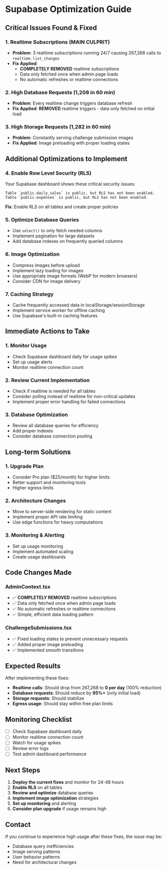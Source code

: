 # Supabase Optimization Guide

## Critical Issues Found & Fixed

### 1. **Realtime Subscriptions (MAIN CULPRIT)**
- **Problem**: 3 realtime subscriptions running 24/7 causing 267,268 calls to `realtime.list_changes`
- **Fix Applied**: 
  - **COMPLETELY REMOVED** realtime subscriptions
  - Data only fetched once when admin page loads
  - No automatic refreshes or realtime connections

### 2. **High Database Requests (1,208 in 60 min)**
- **Problem**: Every realtime change triggers database refresh
- **Fix Applied**: **REMOVED** realtime triggers - data only fetched on initial load

### 3. **High Storage Requests (1,282 in 60 min)**
- **Problem**: Constantly serving challenge submission images
- **Fix Applied**: Image preloading with proper loading states

## Additional Optimizations to Implement

### 4. **Enable Row Level Security (RLS)**
Your Supabase dashboard shows these critical security issues:
```
Table `public.daily_sales` is public, but RLS has not been enabled.
Table `public.expenses` is public, but RLS has not been enabled.
```

**Fix**: Enable RLS on all tables and create proper policies

### 5. **Optimize Database Queries**
- Use `select()` to only fetch needed columns
- Implement pagination for large datasets
- Add database indexes on frequently queried columns

### 6. **Image Optimization**
- Compress images before upload
- Implement lazy loading for images
- Use appropriate image formats (WebP for modern browsers)
- Consider CDN for image delivery

### 7. **Caching Strategy**
- Cache frequently accessed data in localStorage/sessionStorage
- Implement service worker for offline caching
- Use Supabase's built-in caching features

## Immediate Actions to Take

### 1. **Monitor Usage**
- Check Supabase dashboard daily for usage spikes
- Set up usage alerts
- Monitor realtime connection count

### 2. **Review Current Implementation**
- Check if realtime is needed for all tables
- Consider polling instead of realtime for non-critical updates
- Implement proper error handling for failed connections

### 3. **Database Optimization**
- Review all database queries for efficiency
- Add proper indexes
- Consider database connection pooling

## Long-term Solutions

### 1. **Upgrade Plan**
- Consider Pro plan ($25/month) for higher limits
- Better support and monitoring tools
- Higher egress limits

### 2. **Architecture Changes**
- Move to server-side rendering for static content
- Implement proper API rate limiting
- Use edge functions for heavy computations

### 3. **Monitoring & Alerting**
- Set up usage monitoring
- Implement automated scaling
- Create usage dashboards

## Code Changes Made

### AdminContext.tsx
- ✅ **COMPLETELY REMOVED** realtime subscriptions
- ✅ Data only fetched once when admin page loads
- ✅ No automatic refreshes or realtime connections
- ✅ Simple, efficient data loading pattern

### ChallengeSubmissions.tsx
- ✅ Fixed loading states to prevent unnecessary requests
- ✅ Added proper image preloading
- ✅ Implemented smooth transitions

## Expected Results

After implementing these fixes:
- **Realtime calls**: Should drop from 267,268 to **0 per day** (100% reduction)
- **Database requests**: Should reduce by **95%+** (only initial load)
- **Storage requests**: Should stabilize
- **Egress usage**: Should stay within free plan limits

## Monitoring Checklist

- [ ] Check Supabase dashboard daily
- [ ] Monitor realtime connection count
- [ ] Watch for usage spikes
- [ ] Review error logs
- [ ] Test admin dashboard performance

## Next Steps

1. **Deploy the current fixes** and monitor for 24-48 hours
2. **Enable RLS** on all tables
3. **Review and optimize** database queries
4. **Implement image optimization** strategies
5. **Set up monitoring** and alerting
6. **Consider plan upgrade** if usage remains high

## Contact

If you continue to experience high usage after these fixes, the issue may be:
- Database query inefficiencies
- Image serving patterns
- User behavior patterns
- Need for architectural changes
